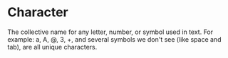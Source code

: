 # Character

The collective name for any letter, number, or symbol used in text.
For example: a, A, @, 3, +, and several symbols we don't see (like space and tab), are all unique characters.
